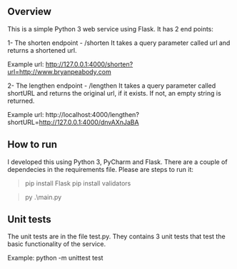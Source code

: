 ## Overview
This is a simple Python 3 web service using Flask. It has 2 end points:

1- The shorten endpoint - /shorten
It takes a query parameter called url and returns a shortened url.

Example url: http://127.0.0.1:4000/shorten?url=http://www.bryanpeabody.com

2- The lengthen endpoint - /lengthen
It takes a query parameter called shortURL and returns the original url, if it exists. If not, an empty string is returned.

Example url: http://localhost:4000/lengthen?shortURL=http://127.0.0.1:4000/dnvAXnJaBA
 
## How to run
I developed this using Python 3, PyCharm and Flask. There are a couple of dependecies in the requirements file. Please are steps to run it:

> pip install Flask
> pip install validators

> py .\main.py

## Unit tests
The unit tests are in the file test.py. They contains 3 unit tests that test the basic functionality of the service.

Example: python -m unittest test
